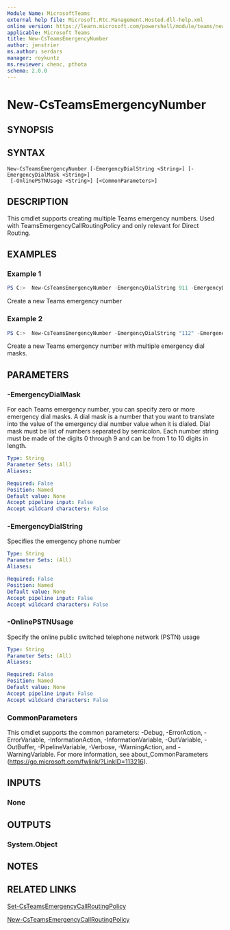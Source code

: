 ```yaml
---
Module Name: MicrosoftTeams
external help file: Microsoft.Rtc.Management.Hosted.dll-help.xml
online version: https://learn.microsoft.com/powershell/module/teams/new-csteamsemergencynumber
applicable: Microsoft Teams
title: New-CsTeamsEmergencyNumber
author: jenstrier
ms.author: serdars
manager: roykuntz
ms.reviewer: chenc, pthota
schema: 2.0.0
---
```


# New-CsTeamsEmergencyNumber

## SYNOPSIS

## SYNTAX

```
New-CsTeamsEmergencyNumber [-EmergencyDialString <String>] [-EmergencyDialMask <String>]
 [-OnlinePSTNUsage <String>] [<CommonParameters>]
```

## DESCRIPTION
 This cmdlet supports creating multiple Teams emergency numbers. Used with TeamsEmergencyCallRoutingPolicy and only relevant for Direct Routing.

## EXAMPLES

### Example 1
```powershell
PS C:>  New-CsTeamsEmergencyNumber -EmergencyDialString 911 -EmergencyDialMask 933 -OnlinePSTNUsage "US911"
```

 Create a new Teams emergency number
 
### Example 2
```powershell
PS C:>  New-CsTeamsEmergencyNumber -EmergencyDialString "112" -EmergencyDialMask "117;897" -OnlinePSTNUsage "EU112"
```

Create a new Teams emergency number with multiple emergency dial masks.

## PARAMETERS

### -EmergencyDialMask
 For each Teams emergency number, you can specify zero or more emergency dial masks. A dial mask is a number that you want to translate into the value of the emergency dial number value when it is dialed. Dial mask must be list of numbers separated by semicolon. Each number string must be made of the digits 0 through 9 and can be from 1 to 10 digits in length.

```yaml
Type: String
Parameter Sets: (All)
Aliases:

Required: False
Position: Named
Default value: None
Accept pipeline input: False
Accept wildcard characters: False
```

### -EmergencyDialString
 Specifies the emergency phone number

```yaml
Type: String
Parameter Sets: (All)
Aliases:

Required: False
Position: Named
Default value: None
Accept pipeline input: False
Accept wildcard characters: False
```

### -OnlinePSTNUsage
 Specify the online public switched telephone network (PSTN) usage

```yaml
Type: String
Parameter Sets: (All)
Aliases:

Required: False
Position: Named
Default value: None
Accept pipeline input: False
Accept wildcard characters: False
```

### CommonParameters
This cmdlet supports the common parameters: -Debug, -ErrorAction, -ErrorVariable, -InformationAction, -InformationVariable, -OutVariable, -OutBuffer, -PipelineVariable, -Verbose, -WarningAction, and -WarningVariable. For more information, see about_CommonParameters (https://go.microsoft.com/fwlink/?LinkID=113216).

## INPUTS

### None

## OUTPUTS

### System.Object
## NOTES

## RELATED LINKS

[Set-CsTeamsEmergencyCallRoutingPolicy](Set-CsTeamsEmergencyCallRoutingPolicy.md)

[New-CsTeamsEmergencyCallRoutingPolicy](New-CsTeamsEmergencyCallRoutingPolicy.md)
